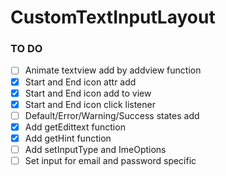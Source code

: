 # CustomTextInputLayout

### TO DO
  - [ ] Animate textview add by addview function
  - [x] Start and End icon attr add
  - [x] Start and End icon add to view
  - [x] Start and End icon click listener
  - [ ] Default/Error/Warning/Success states add
  - [x] Add getEdittext function
  - [x] Add getHint function
  - [ ] Add setInputType and ImeOptions
  - [ ] Set input for email and password specific

